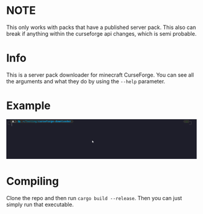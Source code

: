 # **NOTE**
This only works with packs that have a published server pack.
This also can break if anything within the curseforge api changes, which is semi probable.

# Info
This is a server pack downloader for minecraft CurseForge.
You can see all the arguments and what they do by using the ``--help`` parameter.

# Example
![example usage](media/example.gif)

# Compiling
Clone the repo and then run `cargo build --release`.
Then you can just simply run that executable.